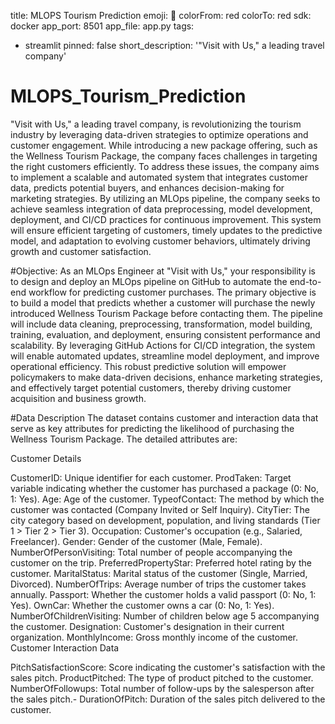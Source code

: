 title: MLOPS Tourism Prediction
emoji: 🚀
colorFrom: red
colorTo: red
sdk: docker
app_port: 8501
app_file: app.py
tags:
  - streamlit
pinned: false
short_description: '"Visit with Us," a leading travel company'



# MLOPS_Tourism_Prediction
"Visit with Us," a leading travel company, is revolutionizing the tourism industry by leveraging data-driven strategies to optimize operations and customer engagement. While introducing a new package offering, such as the Wellness Tourism Package, the company faces challenges in targeting the right customers efficiently. 
To address these issues, the company aims to implement a scalable and automated system that integrates customer data, predicts potential buyers, and enhances decision-making for marketing strategies. By utilizing an MLOps pipeline, the company seeks to achieve seamless integration of data preprocessing, model development, deployment, and CI/CD practices for continuous improvement. This system will ensure efficient targeting of customers, timely updates to the predictive model, and adaptation to evolving customer behaviors, ultimately driving growth and customer satisfaction.

#Objective:
As an MLOps Engineer at "Visit with Us," your responsibility is to design and deploy an MLOps pipeline on GitHub to automate the end-to-end workflow for predicting customer purchases. The primary objective is to build a model that predicts whether a customer will purchase the newly introduced Wellness Tourism Package before contacting them. The pipeline will include data cleaning, preprocessing, transformation, model building, training, evaluation, and deployment, ensuring consistent performance and scalability. By leveraging GitHub Actions for CI/CD integration, the system will enable automated updates, streamline model deployment, and improve operational efficiency. This robust predictive solution will empower policymakers to make data-driven decisions, enhance marketing strategies, and effectively target potential customers, thereby driving customer acquisition and business growth.

#Data Description
The dataset contains customer and interaction data that serve as key attributes for predicting the likelihood of purchasing the Wellness Tourism Package. The detailed attributes are:

Customer Details

CustomerID: Unique identifier for each customer.
ProdTaken: Target variable indicating whether the customer has purchased a package (0: No, 1: Yes).
Age: Age of the customer.
TypeofContact: The method by which the customer was contacted (Company Invited or Self Inquiry).
CityTier: The city category based on development, population, and living standards (Tier 1 > Tier 2 > Tier 3).
Occupation: Customer's occupation (e.g., Salaried, Freelancer).
Gender: Gender of the customer (Male, Female).
NumberOfPersonVisiting: Total number of people accompanying the customer on the trip.
PreferredPropertyStar: Preferred hotel rating by the customer.
MaritalStatus: Marital status of the customer (Single, Married, Divorced).
NumberOfTrips: Average number of trips the customer takes annually.
Passport: Whether the customer holds a valid passport (0: No, 1: Yes).
OwnCar: Whether the customer owns a car (0: No, 1: Yes).
NumberOfChildrenVisiting: Number of children below age 5 accompanying the customer.
Designation: Customer's designation in their current organization.
MonthlyIncome: Gross monthly income of the customer.
Customer Interaction Data

PitchSatisfactionScore: Score indicating the customer's satisfaction with the sales pitch.
ProductPitched: The type of product pitched to the customer.
NumberOfFollowups: Total number of follow-ups by the salesperson after the sales pitch.-
DurationOfPitch: Duration of the sales pitch delivered to the customer.

